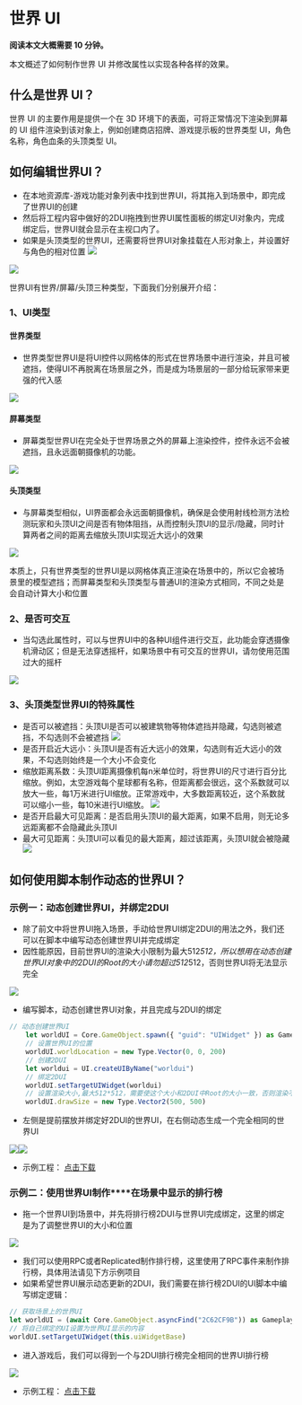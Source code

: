 # 世界 UI

**阅读本文大概需要 10 分钟。**

本文概述了如何制作世界 UI 并修改属性以实现各种各样的效果。

## 什么是世界 UI？

世界 UI 的主要作用是提供一个在 3D 环境下的表面，可将正常情况下渲染到屏幕的 UI 组件渲染到该对象上，例如创建商店招牌、游戏提示板的世界类型 UI，角色名称，角色血条的头顶类型 UI。

## 如何编辑世界UI？

* 在本地资源库-游戏功能对象列表中找到世界UI，将其拖入到场景中，即完成了世界UI的创建
* 然后将工程内容中做好的2DUI拖拽到世界UI属性面板的绑定UI对象内，完成绑定后，世界UI就会显示在主视口内了。
* 如果是头顶类型的世界UI，还需要将世界UI对象挂载在人形对象上，并设置好与角色的相对位置
![](https://cdn.233xyx.com/1684476052889_393.png)

![](https://cdn.233xyx.com/1684476052651_226.png)

世界UI有世界/屏幕/头顶三种类型，下面我们分别展开介绍：

### 1、UI类型

#### 世界类型

* 世界类型世界UI是将UI控件以网格体的形式在世界场景中进行渲染，并且可被遮挡，使得UI不再脱离在场景层之外，而是成为场景层的一部分给玩家带来更强的代入感

![](https://cdn.233xyx.com/1684476052356_275.gif)

#### 屏幕类型

* 屏幕类型世界UI在完全处于世界场景之外的屏幕上渲染控件，控件永远不会被遮挡，且永远面朝摄像机的功能。

![](https://cdn.233xyx.com/1684476052967_502.gif)

#### 头顶类型

* 与屏幕类型相似，UI界面都会永远面朝摄像机，确保是会使用射线检测方法检测玩家和头顶UI之间是否有物体阻挡，从而控制头顶UI的显示/隐藏，同时计算两者之间的距离去缩放头顶UI实现近大远小的效果

![](https://cdn.233xyx.com/1684476052180_110.gif)

本质上，只有世界类型的世界UI是以网格体真正渲染在场景中的，所以它会被场景里的模型遮挡；而屏幕类型和头顶类型与普通UI的渲染方式相同，不同之处是会自动计算大小和位置

### 2、是否可交互

* 当勾选此属性时，可以与世界UI中的各种UI组件进行交互，此功能会穿透摄像机滑动区；但是无法穿透摇杆，如果场景中有可交互的世界UI，请勿使用范围过大的摇杆

![](https://cdn.233xyx.com/1684476052270_684.gif)

### 3、头顶类型世界UI的特殊属性

* 是否可以被遮挡：头顶UI是否可以被建筑物等物体遮挡并隐藏，勾选则被遮挡，不勾选则不会被遮挡
  ![](https://cdn.233xyx.com/1684476052525_871.gif)
* 是否开启近大远小：头顶UI是否有近大远小的效果，勾选则有近大远小的效果，不勾选则始终是一个大小不会变化
* 缩放距离系数：头顶UI距离摄像机每n米单位时，将世界UI的尺寸进行百分比缩放。例如，太空游戏每个星球都有名称，但距离都会很远，这个系数就可以放大一些，每1万米进行UI缩放。正常游戏中，大多数距离较近，这个系数就可以缩小一些，每10米进行UI缩放。
  ![](https://cdn.233xyx.com/1684476052369_954.gif)
* 是否开启最大可见距离：是否启用头顶UI的最大距离，如果不启用，则无论多远距离都不会隐藏此头顶UI
* 最大可见距离：头顶UI可以看见的最大距离，超过该距离，头顶UI就会被隐藏
  ![](https://cdn.233xyx.com/1684476052926_316.gif)


## 如何使用脚本制作动态的世界UI？

### **示例一：动态创建世界UI，并绑定2DUI**

* 除了前文中将世界UI拖入场景，手动给世界UI绑定2DUI的用法之外，我们还可以在脚本中编写动态创建世界UI并完成绑定
* 因性能原因，目前世界UI的渲染大小限制为最大512*512，所以想用在动态创建世界UI对象中的2DUI的Root的大小请勿超过512*512，否则世界UI将无法显示完全

![](https://cdn.233xyx.com/1684476052263_048.png)

* 编写脚本，动态创建世界UI对象，并且完成与2DUI的绑定

```JavaScript
// 动态创建世界UI
    let worldUI = Core.GameObject.spawn({ "guid": "UIWidget" }) as Gameplay.UIWidget
    // 设置世界UI的位置
    worldUI.worldLocation = new Type.Vector(0, 0, 200)
    // 创建2DUI
    let worldui = UI.createUIByName("worldui")
    // 绑定2DUI
    worldUI.setTargetUIWidget(worldui)
    // 设置渲染大小,最大512*512，需要使这个大小和2DUI中Root的大小一致，否则渲染不全
    worldUI.drawSize = new Type.Vector2(500, 500)
```

* 左侧是提前摆放并绑定好2DUI的世界UI，在右侧动态生成一个完全相同的世界UI

![](https://cdn.233xyx.com/1684476052734_432.png)![](https://cdn.233xyx.com/1684476052563_134.gif)

* 示例工程： [点击下载](https://cdn.233xyx.com/1684476052851_298.7z)

### **示例二：使用世界UI制作****在场景中显示的排行榜**

* 拖一个世界UI到场景中，并先将排行榜2DUI与世界UI完成绑定，这里的绑定是为了调整世界UI的大小和位置

![](https://cdn.233xyx.com/1684476052483_806.png)

* 我们可以使用RPC或者Replicated制作排行榜，这里使用了RPC事件来制作排行榜，具体用法请见下方示例项目
* 如果希望世界UI展示动态更新的2DUI，我们需要在排行榜2DUI的UI脚本中编写绑定逻辑：

```TypeScript
// 获取场景上的世界UI
let worldUI = (await Core.GameObject.asyncFind("2C62CF9B")) as Gameplay.UIWidget
// 将自己绑定的UI设置为世界UI显示的内容
worldUI.setTargetUIWidget(this.uiWidgetBase)
```

* 进入游戏后，我们可以得到一个与2DUI排行榜完全相同的世界UI排行榜

![](https://cdn.233xyx.com/1684476052356_858.gif)

* 示例工程： [点击下载](https://cdn.233xyx.com/1684476052812_032.7z)
